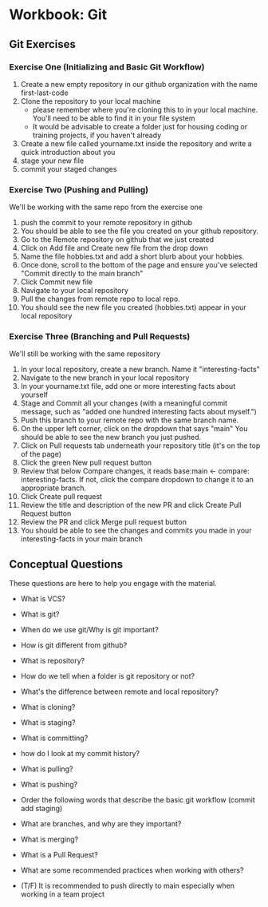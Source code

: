 # Workbook: Git 

## Git Exercises
### Exercise One (Initializing and Basic Git Workflow)
1. Create a new empty repository in our github organization with the name first-last-code
2. Clone the repository to your local machine 
    - please remember where you're cloning this to in your local machine. You'll need to be able to find it in your file system
    -  It would be advisable to create a folder just for housing coding or training projects, if you haven't already
3. Create a new file called yourname.txt inside the repository and write a quick introduction about you
4. stage your new file
5. commit your staged changes

### Exercise Two (Pushing and Pulling)
We'll be working with the same repo from the exercise one
1. push the commit to your remote repository in github
2. You should be able to see the file you created on your github repository.
3. Go to the Remote repository on github that we just created 
4. Click on Add file and Create new file from the drop down
5. Name the file hobbies.txt and add a short blurb about your hobbies.
6. Once done, scroll to the bottom of the page and ensure you've selected "Commit directly to the main branch"
7. Click Commit new file
8. Navigate to your local repository 
9. Pull the changes from remote repo to local repo.
10. You should see the new file you created (hobbies.txt) appear in your local repository

### Exercise Three (Branching and Pull Requests)
We'll still be working with the same repository
1. In your local repository, create a new branch. Name it "interesting-facts"
2. Navigate to the new branch in your local repository
3. In your yourname.txt file, add one or more interesting facts about yourself
4. Stage and Commit all your changes (with a meaningful commit message, such as "added one hundred interesting facts about myself.")
5. Push this branch to your remote repo with the same branch name. 
6. On the upper left corner, click on the dropdown that says "main" You should be able to see the new branch you just pushed.
7. Click on Pull requests tab underneath your repository title (it's on the top of the page)
8. Click the green New pull request button
9. Review that below Compare changes, it reads base:main <- compare: interesting-facts. If not, click the compare dropdown to change it to an appropriate branch. 
10. Click Create pull request
11. Review the title and description of the new PR and click Create Pull Request button
11. Review the PR and click Merge pull request button
12. You should be able to see the changes and commits you made in your interesting-facts in your main branch

## Conceptual Questions
These questions are here to help you engage with the material.

- What is VCS?

- What is git?

- When do we use git/Why is git important?

- How is git different from github?

- What is repository?

- How do we tell when a folder is git repository or not?

- What's the difference between remote and local repository?

- What is cloning?

- What is staging?

- What is committing?

- how do I look at my commit history?

- What is pulling?

- What is pushing?

- Order the following words that describe the basic git workflow (commit add staging)

- What are branches, and why are they important?

- What is merging?

- What is a Pull Request?

- What are some recommended practices when working with others?

- (T/F) It is recommended to push directly to main especially when working in a team project